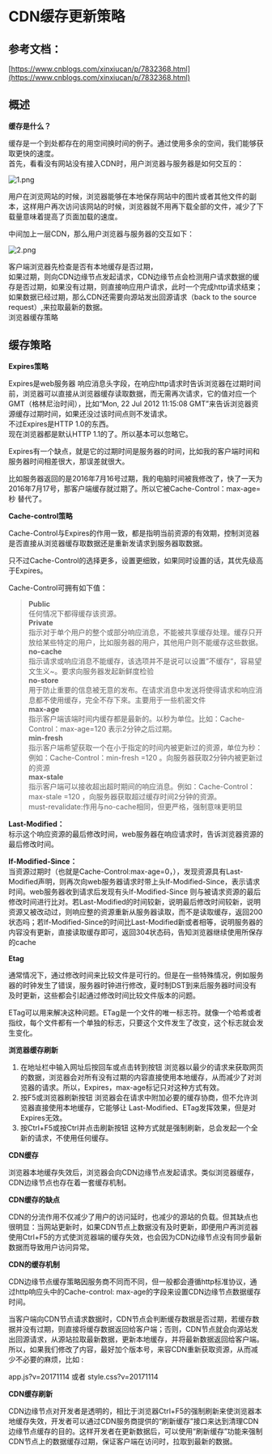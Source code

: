 # CDN缓存更新策略

## 参考文档：

[https://www.cnblogs.com/xinxiucan/p/7832368.html](https://www.cnblogs.com/xinxiucan/p/7832368.html)

## 概述

**缓存是什么？**

缓存是一个到处都存在的用空间换时间的例子。通过使用多余的空间，我们能够获取更快的速度。  
首先，看看没有网站没有接入CDN时，用户浏览器与服务器是如何交互的：

![1.png](https://upload-images.jianshu.io/upload_images/6871092-c56c2322cfab46e6.png?imageMogr2/auto-orient/strip|imageView2/2/w/1240)

用户在浏览网站的时候，浏览器能够在本地保存网站中的图片或者其他文件的副本，这样用户再次访问该网站的时候，浏览器就不用再下载全部的文件，减少了下载量意味着提高了页面加载的速度。

中间加上一层CDN，那么用户浏览器与服务器的交互如下：

![2.png](https://upload-images.jianshu.io/upload_images/6871092-bf8e7a9758b9f75a.png?imageMogr2/auto-orient/strip|imageView2/2/w/1240)

客户端浏览器先检查是否有本地缓存是否过期，  
如果过期，则向CDN边缘节点发起请求，CDN边缘节点会检测用户请求数据的缓存是否过期，如果没有过期，则直接响应用户请求，此时一个完成http请求结束；  
如果数据已经过期，那么CDN还需要向源站发出回源请求（back to the source request）,来拉取最新的数据。  
浏览器缓存策略

## 缓存策略

**Expires策略**

Expires是web服务器 响应消息头字段，在响应http请求时告诉浏览器在过期时间前，浏览器可以直接从浏览器缓存读取数据，而无需再次请求，它的值对应一个GMT（格林尼治时间），比如“Mon, 22 Jul 2012 11:15:08 GMT”来告诉浏览器资源缓存过期时间，如果还没过该时间点则不发请求。  
不过Expires是HTTP 1.0的东西。  
现在浏览器都是默认HTTP 1.1的了。所以基本可以忽略它。

Expires有一个缺点，就是它的过期时间是服务器的时间，比如我的客户端时间和服务器时间相差很大，那误差就很大。

比如服务器返回的是2016年7月16号过期，我的电脑时间被我修改了，快了一天为2016年7月17号，那客户端缓存就过期了。所以它被Cache-Control：max-age=秒 替代了。

**Cache-control策略**

Cache-Control与Expires的作用一致，都是指明当前资源的有效期，控制浏览器是否直接从浏览器缓存取数据还是重新发请求到服务器取数据。

只不过Cache-Control的选择更多，设置更细致，如果同时设置的话，其优先级高于Expires。

Cache-Control可拥有如下值：

> **Public**  
> 任何情况下都得缓存该资源。  
> **Private**  
> 指示对于单个用户的整个或部分响应消息，不能被共享缓存处理。缓存只开放给某些特定的用户，比如服务器的用户，其他用户则不能缓存这些数据。  
> **no-cache**  
> 指示请求或响应消息不能缓存，该选项并不是说可以设置”不缓存“，容易望文生义~。要求向服务器发起新鲜度检验  
> **no-store**  
> 用于防止重要的信息被无意的发布。在请求消息中发送将使得请求和响应消息都不使用缓存，完全不存下來。主要用于一些机密文件  
> **max-age**  
> 指示客户端该端时间内缓存都是最新的。以秒为单位。比如：Cache-Control：max-age=120 表示2分钟之后过期。  
> **min-fresh**  
> 指示客户端希望获取一个在小于指定的时间内被更新过的资源，单位为秒：例如：Cache-Control：min-fresh =120 。向服务器获取2分钟内被更新过的资源  
> **max-stale**  
> 指示客户端可以接收超出超时期间的响应消息。例如：Cache-Control：max-stale =120 ，向服务器获取超过缓存时间2分钟的资源。  
> must-revalidate:作用与no-cache相同，但更严格，强制意味更明显

**Last-Modified：**  
标示这个响应资源的最后修改时间，web服务器在响应请求时，告诉浏览器资源的最后修改时间。

**If-Modified-Since：**  
当资源过期时（也就是Cache-Control:max-age=0，），发现资源具有Last-Modified声明，则再次向web服务器请求时带上头If-Modified-Since，表示请求时间。web服务器收到请求后发现有头If-Modified-Since 则与被请求资源的最后修改时间进行比对。若Last-Modified的时间较新，说明最后修改时间较新，说明资源又被改动过，则响应整的资源重新从服务器读取，而不是读取缓存，返回200状态吗；若If-Modified-Since的时间比Last-Modified新或者相等，说明服务器的内容没有更新，直接读取缓存即可，返回304状态码，告知浏览器继续使用所保存的cache

**Etag**

通常情况下，通过修改时间来比较文件是可行的。但是在一些特殊情况，例如服务器的时钟发生了错误，服务器时钟进行修改，夏时制DST到来后服务器时间没有及时更新，这些都会引起通过修改时间比较文件版本的问题。

ETag可以用来解决这种问题。ETag是一个文件的唯一标志符。就像一个哈希或者指纹，每个文件都有一个单独的标志，只要这个文件发生了改变，这个标志就会发生变化。

**浏览器缓存刷新**

1. 在地址栏中输入网址后按回车或点击转到按钮 浏览器以最少的请求来获取网页的数据，浏览器会对所有没有过期的内容直接使用本地缓存，从而减少了对浏览器的请求。所以，Expires，max-age标记只对这种方式有效。
2. 按F5或浏览器刷新按钮 浏览器会在请求中附加必要的缓存协商，但不允许浏览器直接使用本地缓存，它能够让 Last-Modified、ETag发挥效果，但是对Expires无效。
3. 按Ctrl+F5或按Ctrl并点击刷新按钮 这种方式就是强制刷新，总会发起一个全新的请求，不使用任何缓存。

**CDN缓存**

浏览器本地缓存失效后，浏览器会向CDN边缘节点发起请求。类似浏览器缓存，CDN边缘节点也存在着一套缓存机制。

**CDN缓存的缺点**

CDN的分流作用不仅减少了用户的访问延时，也减少的源站的负载。但其缺点也很明显：当网站更新时，如果CDN节点上数据没有及时更新，即便用户再浏览器使用Ctrl+F5的方式使浏览器端的缓存失效，也会因为CDN边缘节点没有同步最新数据而导致用户访问异常。

**CDN的缓存机制**

CDN边缘节点缓存策略因服务商不同而不同，但一般都会遵循http标准协议，通过http响应头中的Cache-control: max-age的字段来设置CDN边缘节点数据缓存时间。

当客户端向CDN节点请求数据时，CDN节点会判断缓存数据是否过期，若缓存数据并没有过期，则直接将缓存数据返回给客户端；否则，CDN节点就会向源站发出回源请求，从源站拉取最新数据，更新本地缓存，并将最新数据返回给客户端。所以，如果我们修改了内容，最好加个版本号，来容CDN重新获取资源，从而减少不必要的麻烦，比如 :

app.js?v=20171114 或者 style.css?v=20171114

**CDN缓存刷新**

CDN边缘节点对开发者是透明的，相比于浏览器Ctrl+F5的强制刷新来使浏览器本地缓存失效，开发者可以通过CDN服务商提供的“刷新缓存”接口来达到清理CDN边缘节点缓存的目的。这样开发者在更新数据后，可以使用“刷新缓存”功能来强制CDN节点上的数据缓存过期，保证客户端在访问时，拉取到最新的数据。

